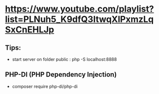 # https://www.youtube.com/playlist?list=PLNuh5_K9dfQ3ItwqXlPxmzLqSxCnEHLJp

## Tips:
- start server on folder public :  php -S localhost:8888

##  PHP-DI (PHP Dependency Injection)
- composer require php-di/php-di

